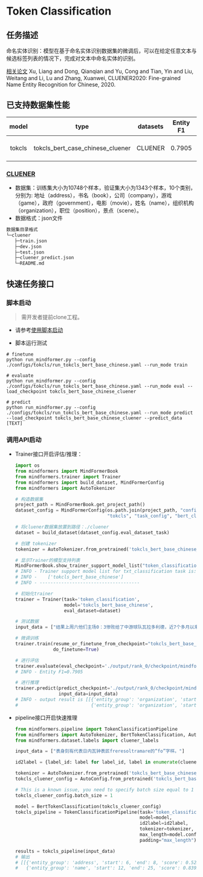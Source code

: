# Token Classification

## 任务描述

命名实体识别：模型在基于命名实体识别数据集的微调后，可以在给定任意文本与候选标签列表的情况下，完成对文本中命名实体的识别。

[相关论文](https://arxiv.org/abs/2001.04351) Xu, Liang and Dong, Qianqian and Yu, Cong and Tian, Yin and Liu, Weitang and Li, Lu and Zhang, Xuanwei, CLUENER2020: Fine-grained Name Entity Recognition for Chinese, 2020.

## 已支持数据集性能

| model  |               type               | datasets | Entity F1 |           stage            |                           example                            |
| :----: | :------------------------------: | :------: | :-------: | :------------------------: | :----------------------------------------------------------: |
| tokcls | tokcls_bert_case_chinese_cluener | CLUENER  |  0.7905   | train<br/>eval<br/>predict | [link](../../examples/token_classification/tokcls_bert_base_chinese_train_on_cluener.sh) <br/> [link](../../examples/token_classification/tokcls_bert_base_chinese_eval_on_cluener.sh) <br/> [link](../../examples/token_classification/tokcls_bert_base_chinese_predict_on_cluener.sh) |

### [CLUENER](https://github.com/CLUEbenchmark/CLUENER2020)

- 数据集：训练集大小为10748个样本，验证集大小为1343个样本，10个类别，分别为: 地址（address），书名（book），公司（company），游戏（game），政府（government），电影（movie），姓名（name），组织机构（organization），职位（position），景点（scene）。
- 数据格式：json文件

 ```bash
数据集目录格式
└─cluener
    ├─train.json
    ├─dev.json
    ├─test.json
    ├─cluener_predict.json
    └─README.md
 ```

## 快速任务接口

### 脚本启动

> 需开发者提前clone工程。

- 请参考[使用脚本启动](https://gitee.com/mindspore/transformer/blob/master/README.md#%E6%96%B9%E5%BC%8F%E4%B8%80clone-%E5%B7%A5%E7%A8%8B%E4%BB%A3%E7%A0%81)

- 脚本运行测试

```shell
# finetune
python run_mindformer.py --config ./configs/tokcls/run_tokcls_bert_base_chinese.yaml --run_mode train

# evaluate
python run_mindformer.py --config ./configs/tokcls/run_tokcls_bert_base_chinese.yaml --run_mode eval --load_checkpoint tokcls_bert_base_chinese_cluener

# predict
python run_mindformer.py --config ./configs/tokcls/run_tokcls_bert_base_chinese.yaml --run_mode predict --load_checkpoint tokcls_bert_base_chinese_cluener --predict_data [TEXT]
```

### 调用API启动

- Trainer接口开启评估/推理：

  ```python
  import os
  from mindformers import MindFormerBook
  from mindformers.trainer import Trainer
  from mindformers import build_dataset, MindFormerConfig
  from mindformers import AutoTokenizer

  # 构造数据集
  project_path = MindFormerBook.get_project_path()
  dataset_config = MindFormerConfig(os.path.join(project_path, "configs",
                                    "tokcls", "task_config", "bert_cluener_dataset.yaml"))

  # 将cluener数据集放置到路径：./cluener
  dataset = build_dataset(dataset_config.eval_dataset_task)

  # 创建 tokenizer
  tokenizer = AutoTokenizer.from_pretrained('tokcls_bert_base_chinese_cluener')

  # 显示Trainer的模型支持列表
  MindFormerBook.show_trainer_support_model_list("token_classification")
  # INFO - Trainer support model list for txt_classification task is:
  # INFO -    ['tokcls_bert_base_chinese']
  # INFO - -------------------------------------

  # 初始化trainer
  trainer = Trainer(task='token_classification',
                    model='tokcls_bert_base_chinese',
                    eval_dataset=dataset)

  # 测试数据
  input_data = ["结果上周六他们主场0：3惨败给了中游球队瓦拉多利德，近7个多月以来西甲首次输球。"]

  # 微调训练
  trainer.train(resume_or_finetune_from_checkpoint="tokcls_bert_base_chinese",
                do_finetune=True)

  # 进行评估
  trainer.evaluate(eval_checkpoint='./output/rank_0/checkpoint/mindformers_rank_0-3_447.ckpt')
  # INFO - Entity F1=0.7905

  # 进行推理
  trainer.predict(predict_checkpoint='./output/rank_0/checkpoint/mindformers_rank_0-3_447.ckpt',
                  input_data=input_data)
  # INFO - output result is [[{'entity_group': 'organization', 'start': 20, 'end': 24, 'score': 0.94914, 'word': '瓦拉多利德'},
  #                           {'entity_group': 'organization', 'start': 33, 'end': 34, 'score': 0.9496, 'word': '西甲'}]]
  ```

- pipeline接口开启快速推理

  ```python
  from mindformers.pipeline import TokenClassificationPipeline
  from mindformers import AutoTokenizer, BertTokenClassification, AutoConfig
  from mindformers.dataset.labels import cluener_labels

  input_data = ["表身刻有代表日内瓦钟表匠freresoltramare的“fo”字样。"]

  id2label = {label_id: label for label_id, label in enumerate(cluener_labels)}

  tokenizer = AutoTokenizer.from_pretrained('tokcls_bert_base_chinese_cluener')
  tokcls_cluener_config = AutoConfig.from_pretrained('tokcls_bert_base_chinese_cluener')

  # This is a known issue, you need to specify batch size equal to 1 when creating bert model.
  tokcls_cluener_config.batch_size = 1

  model = BertTokenClassification(tokcls_cluener_config)
  tokcls_pipeline = TokenClassificationPipeline(task='token_classification',
                                                model=model,
                                                id2label=id2label,
                                                tokenizer=tokenizer,
                                                max_length=model.config.seq_length,
                                                padding="max_length")

  results = tokcls_pipeline(input_data)
  # 输出
  # [[{'entity_group': 'address', 'start': 6, 'end': 8, 'score': 0.52329, 'word': '日内瓦'},
  #   {'entity_group': 'name', 'start': 12, 'end': 25, 'score': 0.83922, 'word': 'freresoltramar'}]]
  ```

